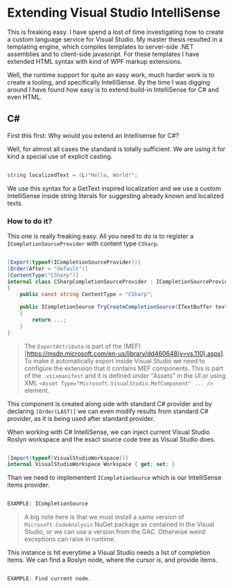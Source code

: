 # Extending Visual Studio IntelliSense

This is freaking easy. I have spend a lost of time investigating how to create a custom language service for Visual Studio. My master thesis resulted in a templating engine, which compiles templates to server-side .NET assemblies and to client-side javascript. For these templates I have extended HTML syntax with kind of WPF markup extensions. 

Well, the runtime support for quite an easy work, much harder work is to create a tooling, and specifically IntelliSense. By the time I was digging around I have found how easy is to extend build-in IntelliSense for C# and even HTML.

## C&#35;

First this first: Why would you extend an Intellisense for C#?

Well, for almost all cases the standard is totally sufficient. We are using it for kind a special use of explicit casting.

```C#

string localizedText = (L)"Hello, World!";

```

We use this syntax for a GetText inspired localization and we use a custom IntelliSense inside string literals for suggesting already known and localized texts.

### How to do it?

This one is really freaking easy. All you need to do is to register a `ICompletionSourceProvider` with content type `CSharp`.

```C#

[Export(typeof(ICompletionSourceProvider))]
[Order(After = "default")]
[ContentType("CSharp")]
internal class CSharpCompletionSourceProvider : ICompletionSourceProvider
{
    public const string ContentType = "CSharp";

    public ICompletionSource TryCreateCompletionSource(ITextBuffer textBuffer)
    {
        return ...;
    }
}

```

> The `ExportAttribute` is part of the (MEF)[https://msdn.microsoft.com/en-us/library/dd460648(v=vs.110).aspx]. To make it automatically export inside Visual Studio we need to configure the extension that it contains MEF components. This is part of the `.vsixmanifest` and it is defined under "Assets" in the UI or using XML `<Asset Type="Microsoft.VisualStudio.MefComponent" ... />` element.

This component is created along side with standard C# provider and by declaring `[Order(LAST)]` we can even modify results from standard C# provider, as it is being used after standard provider.

When working with C# IntelliSense, we can inject current Visual Studio Roslyn workspace and the exact source code tree as Visual Studio does.

```C#

[Import(typeof(VisualStudioWorkspace))]
internal VisualStudioWorkspace Workspace { get; set; }

```

Than we need to implementent `ICompletionSource` which is our IntelliSense items provider. 

```C#

EXAMPLE: ICompletionSource

```

> A big note here is that we must install a same version of `Microsoft.CodeAnalysis` NuGet package as contained in the Visual Studio, or we can use a version from the GAC. Otherwise weird exceptions can raise in runtime.

This instance is hit everytime a Visual Studio needs a list of completion items. We can find a Roslyn node, where the cursor is, and provide items.

```C#

EXAMPLE: Find current node.

```

